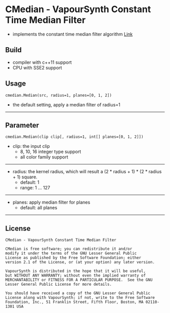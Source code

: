 # CMedian - VapourSynth Constant Time Median Filter #

*   implements the constant time median filter algorithm [Link](https://nomis80.org/ctmf.html)

## Build ##

*   compiler with c++11 support
*   CPU with SSE2 support

## Usage ##

    cmedian.Median(src, radius=1, planes=[0, 1, 2])

*   the default setting, apply a median filter of radius=1
***

## Parameter ##

    cmedian.Median(clip clip[, radius=1, int[] planes=[0, 1, 2]])

*   clip: the input clip
    *   8, 10, 16 integer type support
    *   all color family support

***
*   radius: the kernel radius, which will result a (2 * radius + 1) * (2 * radius + 1) square.
    *   default: 1
    *   range: 1 ... 127

***
*   planes: apply median filter for planes
    *   default: all planes

***

## License ##

    CMedian - VapourSynth Constant Time Median Filter

    CMedian is free software; you can redistribute it and/or
    modify it under the terms of the GNU Lesser General Public
    License as published by the Free Software Foundation; either
    version 2.1 of the License, or (at your option) any later version.

    VapourSynth is distributed in the hope that it will be useful,
    but WITHOUT ANY WARRANTY; without even the implied warranty of
    MERCHANTABILITY or FITNESS FOR A PARTICULAR PURPOSE.  See the GNU
    Lesser General Public License for more details.

    You should have received a copy of the GNU Lesser General Public
    License along with VapourSynth; if not, write to the Free Software
    Foundation, Inc., 51 Franklin Street, Fifth Floor, Boston, MA 02110-1301 USA
